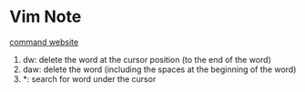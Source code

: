 # Vim Note

[command website](https://www.designbombs.com/mastering-vim-commands-the-ultimate-list/)

1. dw: delete the word at the cursor position (to the end of the word)
2. daw: delete the word (including the spaces at the beginning of the word)
3. \*: search for word under the cursor
